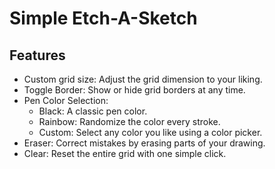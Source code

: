 # Simple Etch-A-Sketch

## Features

- Custom grid size: Adjust the grid dimension to your liking.
- Toggle Border: Show or hide grid borders at any time.
- Pen Color Selection:
  - Black: A classic pen color.
  - Rainbow: Randomize the color every stroke.
  - Custom: Select any color you like using a color picker.
- Eraser: Correct mistakes by erasing parts of your drawing.
- Clear: Reset the entire grid with one simple click.
